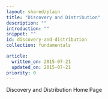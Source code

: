 ```yaml
---
layout: shared/plain
title: "Discovery and Distribution"
description: ""
introduction: ""
snippet: ""
id: discovery-and-distribution
collection: fundamentals

article:
  written_on: 2015-07-21
  updated_on: 2015-07-21
priority: 0
---
```


Discovery and Distribution Home Page
